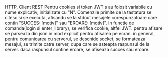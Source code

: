 HTTP, Client REST
Pentru cookies si token JWT s au folosit variabile cu nume explicativ, initializate cu "N". Comenzile primite de la tastatura se citesc si se executa, afisandu se la stdout mesajele corespunzatoare care contin "SUCCES: [motiv]" sau "EROARE: [motiv]". In functie de comanda(login si enter_library), se verifica cookie, altfel JWT. pentru afisare se parseaza din json in mod explicit pentru afisarea pe ecran. in general, pentru comunicarea cu serverul, se deschide socket, se formateaza mesajul, se trimite catre server, dupa care se asteapta raspunsul de la server. daca raspunsul contine eroare, se afiseaza succes sau eroare.
